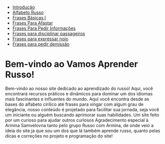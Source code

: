 
<html lang="pt-BR">

</head>
<body>
    <div class="menu">
        <ul>
            <li><a href="index.html">Introdução</a></li>
            <li><a href="alfabeto-russo.html">Alfabeto Russo</a></li>
            <li><a href="frases-basicas-1.html">Frases Básicas I</a></li>
            <li><a href="frases-para-afastar.html">Frases Para Afastar</a></li>
            <li><a href="frases-para-pedir-informacao.html">Frases Para Pedir Informações</a></li>
            <li><a href="disciplinar-passageiro.html">Frases para disciplinar passageiros</a></li>
            <li><a href="nojo.html">Frases para expressar nojo</a></li>
            <li><a href="demissao.html">Frases para pedir demissão</a></li>
            </ul>
        </ul>
            </div>
<html lang="pt-BR">
<body>
       <h1>Bem-vindo ao Vamos Aprender Russo!</h1>
        <p>Bem-vindo ao nosso site dedicado ao aprendizado do russo! 
        Aqui, você encontrará recursos práticos e dinâmicos para dominar um dos idiomas 
        mais fascinantes e influentes do mundo. 
        Aqui você encontra desde as bases do alfabeto 
        cirílico até frases para xingar com algum grau de elegância, 
        nosso conteúdo é projetado para facilitar sua jornada, seja você um iniciante 
        ou alguém buscando aprimorar suas habilidades.
        Um site feito por um curioso para ajudar outros curiosos
        Agradecimento especial à Armina Samvelovna tanto pelo grupo Russo com Armina, 
        de onde veio a ideia do site ja que sou um dos que lá também aprende russo, 
        quanto pelas dicas e correções no projeto e programação do site!</p>
    </div>
</body>
</html>
<body>
   
</body>
</html>
   
<html>
<head>
  <meta http-equiv="CONTENT-TYPE" content="text/html; charset=UTF-8">
</head>
<body>
</body>
</html>
<html lang="pt-BR">
<head>
    <meta charset="UTF-8">
    <meta name="viewport" content="width=device-width, initial-scale=1.0">
</head>
<body>
    
